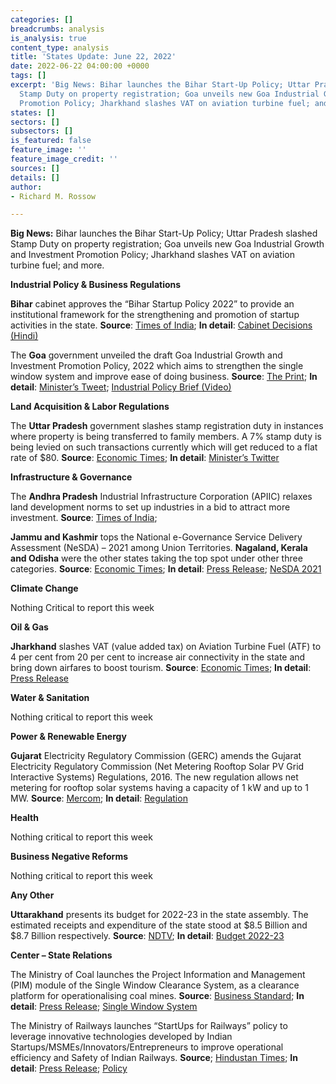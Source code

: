 ```yaml
---
categories: []
breadcrumbs: analysis
is_analysis: true
content_type: analysis
title: 'States Update: June 22, 2022'
date: 2022-06-22 04:00:00 +0000
tags: []
excerpt: 'Big News: Bihar launches the Bihar Start-Up Policy; Uttar Pradesh slashed
  Stamp Duty on property registration; Goa unveils new Goa Industrial Growth and Investment
  Promotion Policy; Jharkhand slashes VAT on aviation turbine fuel; and more.'
states: []
sectors: []
subsectors: []
is_featured: false
feature_image: ''
feature_image_credit: ''
sources: []
details: []
author:
- Richard M. Rossow

---
```

**Big News:** Bihar launches the Bihar Start-Up Policy; Uttar Pradesh slashed Stamp Duty on property registration; Goa unveils new Goa Industrial Growth and Investment Promotion Policy; Jharkhand slashes VAT on aviation turbine fuel; and more.

**Industrial Policy & Business Regulations**

**Bihar** cabinet approves the “Bihar Startup Policy 2022” to provide an institutional framework for the strengthening and promotion of startup activities in the state. **Source**: [Times of India](https://timesofindia.indiatimes.com/city/patna/cabinet-gives-nod-to-new-startup-policy-3-big-hotels/articleshow/92290804.cms); **In detail**: [Cabinet Decisions (Hindi)](https://state.bihar.gov.in/csd/cache/3/19-Jun-22/SHOW_DOCS/dd17062022.pdf)

The **Goa** government unveiled the draft Goa Industrial Growth and Investment Promotion Policy, 2022 which aims to strengthen the single window system and improve ease of doing business. **Source**: [The Print](https://theprint.in/india/goa-govt-unveils-draft-industrial-policy-to-strengthen-single-window-system/999512/); **In detail**: [Minister’s Tweet](https://twitter.com/MauvinGodinho/status/1537355616754159616); [Industrial Policy Brief (Video)](https://ms-my.facebook.com/GoaNewsGNN/videos/industries-minister-mauvin-goudinho-briefing-on-draft-goa-industrial-growth-and-/1064728861144802/)

**Land Acquisition & Labor Regulations**

The **Uttar Pradesh** government slashes stamp registration duty in instances where property is being transferred to family members. A 7% stamp duty is being levied on such transactions currently which will get reduced to a flat rate of $80. **Source**: [Economic Times](https://economictimes.indiatimes.com/industry/services/property-/-cstruction/uttar-pradesh-govt-waives-stamp-duty-if-property-transferred-within-family/articleshow/92244467.cms); **In detail**: [Minister’s Twitter](https://twitter.com/RavindraMoS_IC/status/1537109597726441472?s=20&t=GfggvDvxeqjzlFeoN0wHYA)

**Infrastructure & Governance**

The **Andhra Pradesh** Industrial Infrastructure Corporation (APIIC) relaxes land development norms to set up industries in a bid to attract more investment. **Source**: [Times of India](https://timesofindia.indiatimes.com/city/amaravati/apiic-relaxes-norms-to-set-up-industries/articleshow/92292939.cms);

**Jammu and Kashmir** tops the National e-Governance Service Delivery Assessment (NeSDA) – 2021 among Union Territories. **Nagaland, Kerala and Odisha** were the other states taking the top spot under other three categories. **Source**: [Economic Times](https://economictimes.indiatimes.com/news/india/j-k-assessed-for-1st-time-ranks-highest-among-uts-in-national-e-governance-service-delivery-assessment/articleshow/92161743.cms); **In detail**: [Press Release](https://pib.gov.in/PressReleasePage.aspx?PRID=1833578); [NeSDA 2021](https://nesda.gov.in/publicsite/nesdaassessment.php)

**Climate Change**

Nothing Critical to report this week

**Oil & Gas**

**Jharkhand** slashes VAT (value added tax) on Aviation Turbine Fuel (ATF) to 4 per cent from 20 per cent to increase air connectivity in the state and bring down airfares to boost tourism. **Source**: [Economic Times](https://economictimes.indiatimes.com/industry/transportation/airlines-/-aviation/jharkhand-government-slashes-vat-on-jet-fuel-to-4-from-a-20-high/articleshow/92237726.cms); **In detail**: [Press Release](http://prdjharkhand.in/iprd/view_press_release_photo.php?prid=31060)

**Water & Sanitation**

Nothing critical to report this week

**Power & Renewable Energy**

**Gujarat** Electricity Regulatory Commission (GERC) amends the Gujarat Electricity Regulatory Commission (Net Metering Rooftop Solar PV Grid Interactive Systems) Regulations, 2016. The new regulation allows net metering for rooftop solar systems having a capacity of 1 kW and up to 1 MW. **Source**: [Mercom](https://mercomindia.com/gujarat-allows-net-metering-rooftop-1-kw-to-1-mw/); **In detail**: [Regulation](https://gercin.org/wp-content/uploads/2022/05/Notification-No.-02-of-2022.pdf)

**Health**

Nothing critical to report this week

**Business Negative Reforms**

Nothing critical to report this week

**Any Other**

**Uttarakhand** presents its budget for 2022-23 in the state assembly. The estimated receipts and expenditure of the state stood at $8.5 Billion and $8.7 Billion respectively. **Source**: [NDTV](https://www.ndtv.com/india-news/uttarakhand-government-tables-rs-65-571-49-crore-budget-3067120); **In detail**: [Budget 2022-23](https://budget.uk.gov.in/pages/display/129-budget-2022-23)

**Center – State Relations**

The Ministry of Coal launches the Project Information and Management (PIM) module of the Single Window Clearance System, as a clearance platform for operationalising coal mines. **Source**: [Business Standard](https://www.business-standard.com/article/current-affairs/coal-ministry-launches-pim-module-of-single-window-clearance-system-122061401276_1.html); **In detail**: [Press Release](https://pib.gov.in/PressReleasePage.aspx?PRID=1833882); [Single Window System](https://swcs.coal.gov.in/admin/signin)

The Ministry of Railways launches “StartUps for Railways” policy to leverage innovative technologies developed by Indian Startups/MSMEs/Innovators/Entrepreneurs to improve operational efficiency and Safety of Indian Railways. **Source**; [Hindustan Times](https://www.hindustantimes.com/cities/lucknow-news/startups-for-railways-launched-to-encourage-young-entrepreneurs-101655140922684.html); **In detail**: [Press Release](https://pib.gov.in/PressReleasePage.aspx?PRID=1833561); [Policy](https://indianrailways.gov.in/railwayboard/uploads/directorate/eff_res/Policy_Letters/Innovation-Policy-2022.pdf)